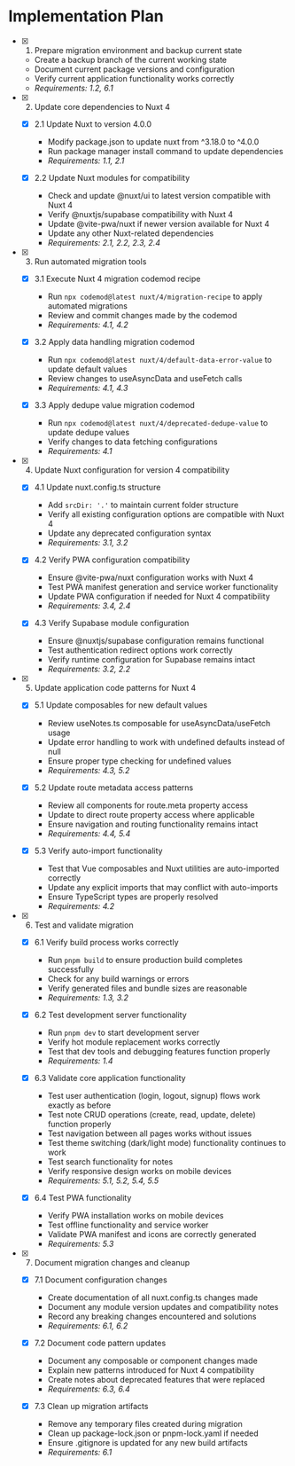# Implementation Plan

- [x] 1. Prepare migration environment and backup current state





  - Create a backup branch of the current working state
  - Document current package versions and configuration
  - Verify current application functionality works correctly
  - _Requirements: 1.2, 6.1_

- [x] 2. Update core dependencies to Nuxt 4





  - [x] 2.1 Update Nuxt to version 4.0.0


    - Modify package.json to update nuxt from ^3.18.0 to ^4.0.0
    - Run package manager install command to update dependencies
    - _Requirements: 1.1, 2.1_

  - [x] 2.2 Update Nuxt modules for compatibility


    - Check and update @nuxt/ui to latest version compatible with Nuxt 4
    - Verify @nuxtjs/supabase compatibility with Nuxt 4
    - Update @vite-pwa/nuxt if newer version available for Nuxt 4
    - Update any other Nuxt-related dependencies
    - _Requirements: 2.1, 2.2, 2.3, 2.4_

- [x] 3. Run automated migration tools





  - [x] 3.1 Execute Nuxt 4 migration codemod recipe


    - Run `npx codemod@latest nuxt/4/migration-recipe` to apply automated migrations
    - Review and commit changes made by the codemod
    - _Requirements: 4.1, 4.2_

  - [x] 3.2 Apply data handling migration codemod


    - Run `npx codemod@latest nuxt/4/default-data-error-value` to update default values
    - Review changes to useAsyncData and useFetch calls
    - _Requirements: 4.1, 4.3_

  - [x] 3.3 Apply dedupe value migration codemod


    - Run `npx codemod@latest nuxt/4/deprecated-dedupe-value` to update dedupe values
    - Verify changes to data fetching configurations
    - _Requirements: 4.1_

- [x] 4. Update Nuxt configuration for version 4 compatibility





  - [x] 4.1 Update nuxt.config.ts structure


    - Add `srcDir: '.'` to maintain current folder structure
    - Verify all existing configuration options are compatible with Nuxt 4
    - Update any deprecated configuration syntax
    - _Requirements: 3.1, 3.2_


  - [x] 4.2 Verify PWA configuration compatibility

    - Ensure @vite-pwa/nuxt configuration works with Nuxt 4
    - Test PWA manifest generation and service worker functionality
    - Update PWA configuration if needed for Nuxt 4 compatibility
    - _Requirements: 3.4, 2.4_



  - [x] 4.3 Verify Supabase module configuration





    - Ensure @nuxtjs/supabase configuration remains functional
    - Test authentication redirect options work correctly
    - Verify runtime configuration for Supabase remains intact
    - _Requirements: 3.2, 2.2_

- [x] 5. Update application code patterns for Nuxt 4





  - [x] 5.1 Update composables for new default values


    - Review useNotes.ts composable for useAsyncData/useFetch usage
    - Update error handling to work with undefined defaults instead of null
    - Ensure proper type checking for undefined values
    - _Requirements: 4.3, 5.2_

  - [x] 5.2 Update route metadata access patterns


    - Review all components for route.meta property access
    - Update to direct route property access where applicable
    - Ensure navigation and routing functionality remains intact
    - _Requirements: 4.4, 5.4_

  - [x] 5.3 Verify auto-import functionality



    - Test that Vue composables and Nuxt utilities are auto-imported correctly
    - Update any explicit imports that may conflict with auto-imports
    - Ensure TypeScript types are properly resolved
    - _Requirements: 4.2_

- [x] 6. Test and validate migration





  - [x] 6.1 Verify build process works correctly


    - Run `pnpm build` to ensure production build completes successfully
    - Check for any build warnings or errors
    - Verify generated files and bundle sizes are reasonable
    - _Requirements: 1.3, 3.2_

  - [x] 6.2 Test development server functionality


    - Run `pnpm dev` to start development server
    - Verify hot module replacement works correctly
    - Test that dev tools and debugging features function properly
    - _Requirements: 1.4_

  - [x] 6.3 Validate core application functionality


    - Test user authentication (login, logout, signup) flows work exactly as before
    - Test note CRUD operations (create, read, update, delete) function properly
    - Test navigation between all pages works without issues
    - Test theme switching (dark/light mode) functionality continues to work
    - Test search functionality for notes
    - Verify responsive design works on mobile devices
    - _Requirements: 5.1, 5.2, 5.4, 5.5_

  - [x] 6.4 Test PWA functionality


    - Verify PWA installation works on mobile devices
    - Test offline functionality and service worker
    - Validate PWA manifest and icons are correctly generated
    - _Requirements: 5.3_

- [x] 7. Document migration changes and cleanup





  - [x] 7.1 Document configuration changes


    - Create documentation of all nuxt.config.ts changes made
    - Document any module version updates and compatibility notes
    - Record any breaking changes encountered and solutions
    - _Requirements: 6.1, 6.2_

  - [x] 7.2 Document code pattern updates


    - Document any composable or component changes made
    - Explain new patterns introduced for Nuxt 4 compatibility
    - Create notes about deprecated features that were replaced
    - _Requirements: 6.3, 6.4_

  - [x] 7.3 Clean up migration artifacts


    - Remove any temporary files created during migration
    - Clean up package-lock.json or pnpm-lock.yaml if needed
    - Ensure .gitignore is updated for any new build artifacts
    - _Requirements: 6.1_